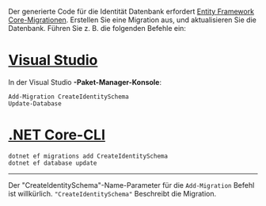 Der generierte Code für die Identität Datenbank erfordert [Entity Framework Core-Migrationen](/ef/core/managing-schemas/migrations/). Erstellen Sie eine Migration aus, und aktualisieren Sie die Datenbank. Führen Sie z. B. die folgenden Befehle ein:

# <a name="visual-studiotabvisual-studio"></a>[Visual Studio](#tab/visual-studio)

In der Visual Studio **-Paket-Manager-Konsole**:

```PMC
Add-Migration CreateIdentitySchema
Update-Database
```

# <a name="net-core-clitabnetcore-cli"></a>[.NET Core-CLI](#tab/netcore-cli)

```cli
dotnet ef migrations add CreateIdentitySchema
dotnet ef database update
```

---

Der "CreateIdentitySchema"-Name-Parameter für die `Add-Migration` Befehl ist willkürlich. `"CreateIdentitySchema"` Beschreibt die Migration.
